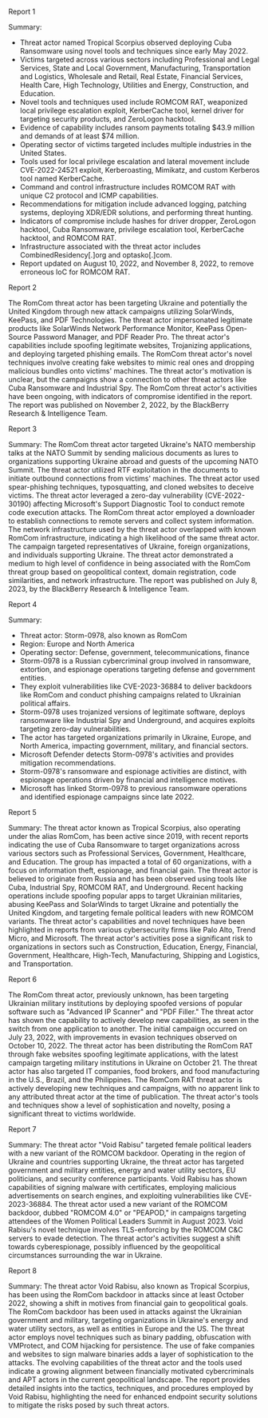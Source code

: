 
Report 1

Summary:
- Threat actor named Tropical Scorpius observed deploying Cuba Ransomware using novel tools and techniques since early May 2022.
- Victims targeted across various sectors including Professional and Legal Services, State and Local Government, Manufacturing, Transportation and Logistics, Wholesale and Retail, Real Estate, Financial Services, Health Care, High Technology, Utilities and Energy, Construction, and Education.
- Novel tools and techniques used include ROMCOM RAT, weaponized local privilege escalation exploit, KerberCache tool, kernel driver for targeting security products, and ZeroLogon hacktool.
- Evidence of capability includes ransom payments totaling $43.9 million and demands of at least $74 million.
- Operating sector of victims targeted includes multiple industries in the United States.
- Tools used for local privilege escalation and lateral movement include CVE-2022-24521 exploit, Kerberoasting, Mimikatz, and custom Kerberos tool named KerberCache.
- Command and control infrastructure includes ROMCOM RAT with unique C2 protocol and ICMP capabilities.
- Recommendations for mitigation include advanced logging, patching systems, deploying XDR/EDR solutions, and performing threat hunting.
- Indicators of compromise include hashes for driver dropper, ZeroLogon hacktool, Cuba Ransomware, privilege escalation tool, KerberCache hacktool, and ROMCOM RAT.
- Infrastructure associated with the threat actor includes CombinedResidency[.]org and optasko[.]com.
- Report updated on August 10, 2022, and November 8, 2022, to remove erroneous IoC for ROMCOM RAT.





Report 2

The RomCom threat actor has been targeting Ukraine and potentially the United Kingdom through new attack campaigns utilizing SolarWinds, KeePass, and PDF Technologies. The threat actor impersonated legitimate products like SolarWinds Network Performance Monitor, KeePass Open-Source Password Manager, and PDF Reader Pro. The threat actor's capabilities include spoofing legitimate websites, Trojanizing applications, and deploying targeted phishing emails. The RomCom threat actor's novel techniques involve creating fake websites to mimic real ones and dropping malicious bundles onto victims' machines. The threat actor's motivation is unclear, but the campaigns show a connection to other threat actors like Cuba Ransomware and Industrial Spy. The RomCom threat actor's activities have been ongoing, with indicators of compromise identified in the report. The report was published on November 2, 2022, by the BlackBerry Research & Intelligence Team.





Report 3

Summary:
The RomCom threat actor targeted Ukraine's NATO membership talks at the NATO Summit by sending malicious documents as lures to organizations supporting Ukraine abroad and guests of the upcoming NATO Summit. The threat actor utilized RTF exploitation in the documents to initiate outbound connections from victims' machines. The threat actor used spear-phishing techniques, typosquatting, and cloned websites to deceive victims. The threat actor leveraged a zero-day vulnerability (CVE-2022-30190) affecting Microsoft's Support Diagnostic Tool to conduct remote code execution attacks. The RomCom threat actor employed a downloader to establish connections to remote servers and collect system information. The network infrastructure used by the threat actor overlapped with known RomCom infrastructure, indicating a high likelihood of the same threat actor. The campaign targeted representatives of Ukraine, foreign organizations, and individuals supporting Ukraine. The threat actor demonstrated a medium to high level of confidence in being associated with the RomCom threat group based on geopolitical context, domain registration, code similarities, and network infrastructure. The report was published on July 8, 2023, by the BlackBerry Research & Intelligence Team.





Report 4

Summary:
- Threat actor: Storm-0978, also known as RomCom
- Region: Europe and North America
- Operating sector: Defense, government, telecommunications, finance
- Storm-0978 is a Russian cybercriminal group involved in ransomware, extortion, and espionage operations targeting defense and government entities.
- They exploit vulnerabilities like CVE-2023-36884 to deliver backdoors like RomCom and conduct phishing campaigns related to Ukrainian political affairs.
- Storm-0978 uses trojanized versions of legitimate software, deploys ransomware like Industrial Spy and Underground, and acquires exploits targeting zero-day vulnerabilities.
- The actor has targeted organizations primarily in Ukraine, Europe, and North America, impacting government, military, and financial sectors.
- Microsoft Defender detects Storm-0978's activities and provides mitigation recommendations.
- Storm-0978's ransomware and espionage activities are distinct, with espionage operations driven by financial and intelligence motives.
- Microsoft has linked Storm-0978 to previous ransomware operations and identified espionage campaigns since late 2022.





Report 5

Summary:
The threat actor known as Tropical Scorpius, also operating under the alias RomCom, has been active since 2019, with recent reports indicating the use of Cuba Ransomware to target organizations across various sectors such as Professional Services, Government, Healthcare, and Education. The group has impacted a total of 60 organizations, with a focus on information theft, espionage, and financial gain. The threat actor is believed to originate from Russia and has been observed using tools like Cuba, Industrial Spy, ROMCOM RAT, and Underground. Recent hacking operations include spoofing popular apps to target Ukrainian militaries, abusing KeePass and SolarWinds to target Ukraine and potentially the United Kingdom, and targeting female political leaders with new ROMCOM variants. The threat actor's capabilities and novel techniques have been highlighted in reports from various cybersecurity firms like Palo Alto, Trend Micro, and Microsoft. The threat actor's activities pose a significant risk to organizations in sectors such as Construction, Education, Energy, Financial, Government, Healthcare, High-Tech, Manufacturing, Shipping and Logistics, and Transportation.





Report 6

The RomCom threat actor, previously unknown, has been targeting Ukrainian military institutions by deploying spoofed versions of popular software such as "Advanced IP Scanner" and "PDF Filler." The threat actor has shown the capability to actively develop new capabilities, as seen in the switch from one application to another. The initial campaign occurred on July 23, 2022, with improvements in evasion techniques observed on October 10, 2022. The threat actor has been distributing the RomCom RAT through fake websites spoofing legitimate applications, with the latest campaign targeting military institutions in Ukraine on October 21. The threat actor has also targeted IT companies, food brokers, and food manufacturing in the U.S., Brazil, and the Philippines. The RomCom RAT threat actor is actively developing new techniques and campaigns, with no apparent link to any attributed threat actor at the time of publication. The threat actor's tools and techniques show a level of sophistication and novelty, posing a significant threat to victims worldwide.





Report 7

Summary:
The threat actor "Void Rabisu" targeted female political leaders with a new variant of the ROMCOM backdoor. Operating in the region of Ukraine and countries supporting Ukraine, the threat actor has targeted government and military entities, energy and water utility sectors, EU politicians, and security conference participants. Void Rabisu has shown capabilities of signing malware with certificates, employing malicious advertisements on search engines, and exploiting vulnerabilities like CVE-2023-36884. The threat actor used a new variant of the ROMCOM backdoor, dubbed "ROMCOM 4.0" or "PEAPOD," in campaigns targeting attendees of the Women Political Leaders Summit in August 2023. Void Rabisu's novel technique involves TLS-enforcing by the ROMCOM C&C servers to evade detection. The threat actor's activities suggest a shift towards cyberespionage, possibly influenced by the geopolitical circumstances surrounding the war in Ukraine.





Report 8

Summary:
The threat actor Void Rabisu, also known as Tropical Scorpius, has been using the RomCom backdoor in attacks since at least October 2022, showing a shift in motives from financial gain to geopolitical goals. The RomCom backdoor has been used in attacks against the Ukrainian government and military, targeting organizations in Ukraine's energy and water utility sectors, as well as entities in Europe and the US. The threat actor employs novel techniques such as binary padding, obfuscation with VMProtect, and COM hijacking for persistence. The use of fake companies and websites to sign malware binaries adds a layer of sophistication to the attacks. The evolving capabilities of the threat actor and the tools used indicate a growing alignment between financially motivated cybercriminals and APT actors in the current geopolitical landscape. The report provides detailed insights into the tactics, techniques, and procedures employed by Void Rabisu, highlighting the need for enhanced endpoint security solutions to mitigate the risks posed by such threat actors.


